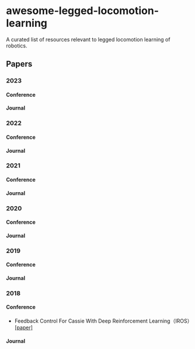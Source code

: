 # awesome-legged-locomotion-learning
A curated list of resources relevant to legged locomotion learning of robotics.



## Papers

### 2023

#### Conference

#### Journal



### 2022

#### Conference

#### Journal



### 2021

#### Conference

#### Journal



### 2020

#### Conference

#### Journal



### 2019

#### Conference

#### Journal



### 2018

#### Conference

- Feedback Control For Cassie With Deep Reinforcement Learning（IROS）[[paper]](https://ieeexplore.ieee.org/abstract/document/8593722)

#### Journal



